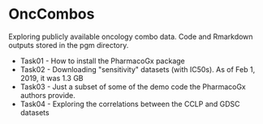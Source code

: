 # OncCombos
Exploring publicly available oncology combo data.  Code and Rmarkdown outputs stored in the pgm directory.

* Task01 - How to install the PharmacoGx package
* Task02 - Downloading "sensitivity" datasets (with IC50s).  As of Feb 1, 2019, it was 1.3 GB
* Task03 - Just a subset of some of the demo code the PharmacoGx authors provide.
* Task04 - Exploring the correlations between the CCLP and GDSC datasets
